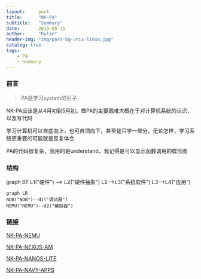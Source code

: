 ```yaml
---
layout:     post
title:      "NK-PA"
subtitle:   "Summary"
date:       2019-05-15
author:     "Dylan"
header-img: "img/post-bg-unix-linux.jpg"
catalog: true
tags:
    - PA
    - Summary
---
```




### 前言

> PA是学习system的引子

NK-PA应该是从4月初到5月初。做PA的主要困难大概在于对计算机系统的认识，以及写代码

学习计算机可以自底向上，也可自顶向下，甚至是只学一部分。无论怎样，学习系统更重要的可能就是反复体会

PA的代码很复杂，我用的是understand，我记得是可以显示函数调用的蝶形图



### 结构 

graph BT
    L1("硬件") --> L2("硬件抽象")
    L2-->L3("系统软件")
    L3-->L4("应用")

```mermaid
graph LR
NDB("NDB")--d1("调试器")
NEMU("NEMU")--d2("模拟器")
```


### 链接 

[NK-PA-NEMU](https://blovetree.github.io/2019/05/15/NK-PA-NEMU/)

[NK-PA-NEXUS-AM](https://blovetree.github.io/2019/05/15/NK-PA-NEXUS-AM/)

[NK-PA-NANOS-LITE](https://blovetree.github.io/2019/05/15/NK-PA-NANOS-LITE/)

[NK-PA-NAVY-APPS](https://blovetree.github.io/2019/05/15/NK-PA-NAVY-APPS/)